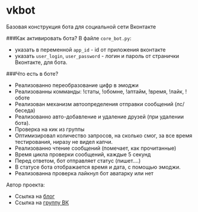 # vkbot
Базовая конструкция бота для социальной сети Вконтакте

###Как активировать бота?
В файле `core_bot.py`:
+ указать в переменной `app_id` - id от приложения вконтакте
+ указать `user_login`, `user_password` - логин и пароль от странички Вконтакте, для бота.

###Что есть в боте?

+ Реализованно переобразование цифр в эмоджи
+ Реализованны комманды: !статы, !обомне, !аптайм, !время, !лайк, !оботе
+ Реализован механизм автоопределения отправки сообщений (лс/беседа)
+ Реализованно авто-добавление и удаление друзей (при удалении бота).
+ Проверка на кик из группы
+ Оптимизировал количество запросов, на сколько смог, за все время тестирования, ниразу не видел капчи.
+ Реализованно чтение сообщений (помечает, как прочитанные)
+ Время цикла проверки сообщений, каждые 5 секунд
+ Перед ответом, бот отправляет статус (пишет....)
+ В статусе бота отображается время и дата, с помощью эмоджи.
+ Реализованна проверка лайкнул бот аватарку или нет

Автор проекта:
+ Ссылка на [блог](https://maker-rus.ru/)
+ Ссылка на [группу ВК](https://vk.com/makerrus)
